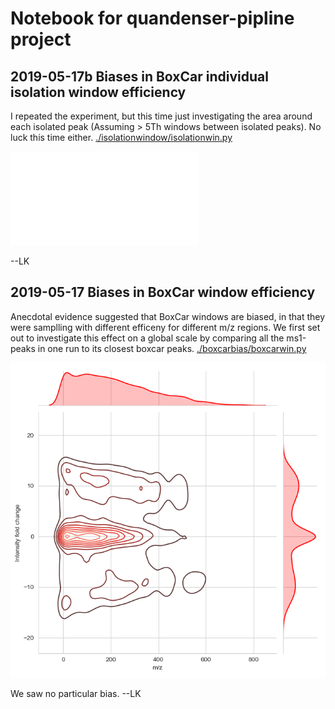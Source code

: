# Notebook for quandenser-pipline project

## 2019-05-17b Biases in BoxCar individual isolation window efficiency

I repeated the experiment, but this time just investigating the area around each isolated peak (Assuming > 5Th windows between isolated peaks). No luck this time either.
[./isolationwindow/isolationwin.py](./isolationwindow/isolationwin.py)

![JointPlot](./isolationwindow/isolationwin.py "JointPlot")

--LK


## 2019-05-17 Biases in BoxCar window efficiency

Anecdotal evidence suggested that BoxCar windows are biased, in that they were samplling with different efficeny for different m/z regions. We first set out to investigate this effect on a global scale by comparing all the ms1-peaks in one run to its closest boxcar peaks.
[./boxcarbias/boxcarwin.py](./boxcarbias/boxcarwin.py)

![JointPlot](./boxcarbias/boxcar_biases.png "JointPlot")

We saw no particular bias.
--LK
